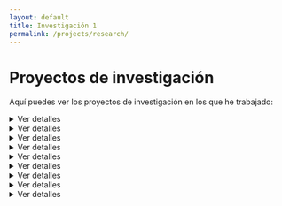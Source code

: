 ```yaml
---
layout: default
title: Investigación 1
permalink: /projects/research/
---
```


# Proyectos de investigación

Aquí puedes ver los proyectos de investigación en los que he trabajado:

<details>
<summary>Ver detalles</summary>
 ## **Estudio IMPACT en demencia**
- ***Estado***: Activo
- ***Palabras clave***: demencia; residencias; hospitalización; cuidado de la demencia 
- ***Disciplina***: Ciencias de la salud poblacional; salud mental de la gente mayor
- ***Financiación***: The Geller Commision
- ***Contexto***: Las personas con demencia presentan peor pronóstico tras hospitalizaciones por causas médicas generales. Aún se conoce poco sobre cómo reducir ingresos hospitalarios evitables en este grupo.
- ***Objetivo***: Identificar factores modificables que puedan priorizarse en estudios de intervención para reducir las estancias hospitalarias en personas con demencia.
- ***Métodos***: Revisión sistemática; Estudio observacional de cohortes y registros electrónicos de salud; Modelización estadística avanzada (análisis longitudinal — modelos de regresión de riesgos competitivos, modelos de regresión negativa binomial).
- ***Cohortes***: Inglesas — datos del estudio MARQUE en residencias y de South London & Maudsley NHS Foundation Trust
- ***Conclusiones***: En progreso — se esperan resultados a finales de 2025
- ***Impacto***: Evidencia para diseñar estudios de intervención para reducir hospitalizaciones innecesarias de personas con demencia, y mejorar políticas de cuidado en residencias, optimización de la polifarmacia, formación de profesionales sanitarios
- ***Artículos***: Tres publicaciones previstas en revistas de salud poblacional y geriatría
- ***Conferencias***: Resultados preliminares presentados en la Conferencia Internacional de la Asociación de Alzheimer's (Julio 2025, Toronto)
- ***Dónde***: División de Psiquiatría, University College London
- ***Años***: 2024-2025
- ***Contribuciones***: Diseño; Revisión; Manejo y análisis de datos longitudinales y de registros electrónicos de salud; Integración de datos clínicos y comunitarios; Colaboración con personas con experiencia vivida; Producción de artículos y presentaciones
- ***Colaboraciones***: South London & Maudsley NHS Foundation Trust
- ***Legado***: Marco de análisis replicable en otras cohortes; Vínculo entre investigación y cuidado residencial
- ***Otros enlaces***: NA
</details>

<details>
<summary>Ver detalles</summary>
## **CONVALESCENCE Deep phenotyping**
- ***Estado***: Activo
- ***Palabras clave***: COVID persistente; fenotipado profundo; biomarcadores; score de daño fisiológico
- ***Disciplina***: Ciencias de la salud poblacional; fisiología
- ***Financiación***: NIHR-UKRI
- ***Contexto***: Existe poca claridad sobre qué es el COVID persistente y su relación con daño o disfunción subclínica en múltiples órganos y sistemas fisiológicos. El estudio multicéntrico es parte del National Core Study UK sobre salud y bienestar tras COVID-19, y busca llenar ese vacío.
- ***Objetivo***: Definir fenotipos de COVID persistente; Identificar factores de riesgo y trayectorias mecanísticas; Explorar consecuencias en salud física, mental, trabajo y relaciones; Mejorar diagnóstico y manejo en atención primaria.
- ***Métodos***: Análisis de datos de cohortes poblacionales; Fenotipado profundo clínico (medidas fisiológicas, imagen cerebral, cardíaca, pulmonar, renal, hepática, medidas de fuerza y resistencia; Monitorización remota.
- ***Cohortes***: Inglesas — ALSPAC; TwinsUK
- ***Conclusiones***: En progreso — se esperan resultados a finales de 2025
- ***Impacto***: Evidencia para definiciones operativas de COVID persistente; informar políticas clínicas y diagnósticas; apoyar a NICE en directrices de atención primaria.
- ***Artículos***: [Perfil de cohorte publicado en BMJ Open](https://doi.org/10.1136/bmjopen-2024-094760); dos nuevas publicaciones previstas en revistas de salud poblacional
- ***Conferencias***: Presentaciones en foros nacionales; Conferencia Mundial de Epidemiología (Septiembre 2024, Ciudad del Cabo)
- ***Dónde***: Unidad de Salud a lo largo de la vida y envejecimiento, University College London
- ***Años***: 2023-2025
- ***Contribuciones***: Diseño analítico de los datos clínicos; Manejo, integración y análisis de datos clínicos; Colaboración multidisciplinar, multicéntrica, y con personas con experiencia vivida; Coordinación de trabajo colaborativo; Producción de artículos y presentaciones
- ***Colaboraciones***: South London & Maudsley NHS Foundation Trust
- ***Legado***: Marco multidimensional para la investigación del COVID persistente; Colaboración interdisciplinaria sostenible; Herramientas de investigación para futuras epidemias.
- ***Otros enlaces***: 
</details>

<details>
<summary>Ver detalles</summary>
## **Infecciones y salud a lo largo de la vida**
- ***Estado***: Activo
- ***Palabras clave***: 
- ***Disciplina***: Ciencias de la salud poblacional
- ***Financiación***: 
- ***Contexto***: 
- ***Objetivo***: 
- ***Métodos***: 
- ***Cohortes***: 
- ***Conclusiones***: En progreso 
- ***Impacto***: 
- ***Artículos***: 
- ***Conferencias***: 
- ***Dónde***: Unidad de Salud a lo largo de la vida y envejecimiento, University College London
- ***Años***: 2023-2025
- ***Contribuciones***:
- ***Colaboraciones***:
- ***Legado***: 
- ***Otros enlaces***: 
</details>

<details>
<summary>Ver detalles</summary>
## **Proteogenómica y fenotipos clínicos y subclínicos**
- ***Estado***: Activo
- ***Palabras clave***: 
- ***Disciplina***: Ciencias de la salud poblacional
- ***Financiación***: 
- ***Contexto***: 
- ***Objetivo***: 
- ***Métodos***: 
- ***Cohortes***: 
- ***Conclusiones***: En progreso 
- ***Impacto***: 
- ***Artículos***: 
- ***Conferencias***: 
- ***Dónde***: 
- ***Años***: 
- ***Contribuciones***:
- ***Colaboraciones***:
- ***Legado***: 
- ***Otros enlaces***: 
</details>

<details>
<summary>Ver detalles</summary>
## **Inflamación y multimorbilidad**
- ***Estado***: Activo
- ***Palabras clave***: 
- ***Disciplina***: Ciencias de la salud poblacional
- ***Financiación***: 
- ***Contexto***: 
- ***Objetivo***: 
- ***Métodos***: 
- ***Cohortes***: 
- ***Conclusiones***: En progreso 
- ***Impacto***: 
- ***Artículos***: 
- ***Conferencias***: 
- ***Dónde***: Unidad de Epidemiología Integrativa, University of Bristol
- ***Años***: 2020-2025
- ***Contribuciones***:
- ***Colaboraciones***:
- ***Legado***: 
- ***Otros enlaces***: 
</details>

<details>
<summary>Ver detalles</summary>
## **Determinantes con base genética de eventos adversos del embarazo y perinatales**
- ***Estado***: Activo
- ***Palabras clave***: 
- ***Disciplina***: Ciencias de la salud poblacional
- ***Financiación***: 
- ***Contexto***: 
- ***Objetivo***: 
- ***Métodos***: 
- ***Cohortes***: 
- ***Conclusiones***: En progreso 
- ***Impacto***: 
- ***Artículos***: 
- ***Conferencias***: 
- ***Dónde***: University College London
- ***Años***: 2024-2025
- ***Contribuciones***:
- ***Colaboraciones***:
- ***Legado***: 
- ***Otros enlaces***: 
</details>

<details>
<summary>Ver detalles</summary>
## **Sesgo de selección en estudios epidemiológicos de COVID**
- ***Estado***: Activo
- ***Palabras clave***: 
- ***Disciplina***: Ciencias de la salud poblacional
- ***Financiación***: 
- ***Contexto***: 
- ***Objetivo***: 
- ***Métodos***: 
- ***Cohortes***: 
- ***Conclusiones***: En progreso 
- ***Impacto***: 
- ***Artículos***: 
- ***Conferencias***: 
- ***Dónde***: Unidad de Epidemiología Integrativa, University of Bristol
- ***Años***: 2020-2024
- ***Contribuciones***:
- ***Colaboraciones***:
- ***Legado***: 
- ***Otros enlaces***: 
</details>

<details>
<summary>Ver detalles</summary>
## **Epigenómica de la salud cardiometabólica**
- ***Estado***: Activo
- ***Palabras clave***: 
- ***Disciplina***: Ciencias de la salud poblacional
- ***Financiación***: 
- ***Contexto***: 
- ***Objetivo***: 
- ***Métodos***: 
- ***Cohortes***: 
- ***Conclusiones***: En progreso 
- ***Impacto***: 
- ***Artículos***: 
- ***Conferencias***: 
- ***Dónde***: Grupo de Epidemiología y genética cardiovascular, Instituto Hospital del Mar de Investigaciones Médicas (Barcelona)
- ***Años***: 2016-2024
- ***Contribuciones***:
  ***Colaboraciones***:
- ***Legado***: 
- ***Otros enlaces***: 
</details>

<details>
<summary>Ver detalles</summary>
## **Virología molecular**
- ***Estado***: Finalizado
- ***Palabras clave***: 
- ***Disciplina***: Virología molecular
- ***Financiación***: 
- ***Contexto***: 
- ***Objetivo***: 
- ***Métodos***: 
- ***Cohortes***: 
- ***Conclusiones***: 
- ***Impacto***: 
- ***Artículos***: 
- ***Conferencias***: 
- ***Dónde***: 
- ***Años***: 
- ***Contribuciones***:
- ***Colaboraciones***:
- ***Legado***: 
- ***Otros enlaces***: 
